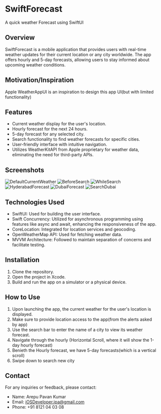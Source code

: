 # SwiftForecast
A quick weather Forecast using SwiftUI

## Overview

SwiftForecast is a mobile application that provides users with real-time weather updates for their current location or any city worldwide. The app offers hourly and 5-day forecasts, allowing users to stay informed about upcoming weather conditions.

## Motivation/Inspiration
Apple WeatherAppUI is an inspiration to design this app UI(but with limited functionality)

## Features

- Current weather display for the user's location.
- Hourly forecast for the next 24 hours.
- 5-day forecast for any selected city.
- Search functionality to find weather forecasts for specific cities.
- User-friendly interface with intuitive navigation.
- Utilizes WeatherKitAPI from Apple proprietary for weather data, eliminating the need for third-party APIs.

## Screenshots

![DefaultCurrentWeather](https://github.com/pavan-kumar-arepu/SwiftForecast/assets/13812858/cf01f9d9-7dbc-465d-bb93-0fe1f5ec3faa)
![BeforeSearch](https://github.com/pavan-kumar-arepu/SwiftForecast/assets/13812858/934122fb-ade8-4aef-bce2-941be6cfa0b9)
![WhileSearch](https://github.com/pavan-kumar-arepu/SwiftForecast/assets/13812858/85d90243-eafc-4748-93a4-6f53fb6dccc6)
![HyderabadForecast](https://github.com/pavan-kumar-arepu/SwiftForecast/assets/13812858/b947cb9c-f366-4414-a0b2-4f598c048eff)
![DubaiForecast](https://github.com/pavan-kumar-arepu/SwiftForecast/assets/13812858/8f129005-1ed5-47cd-9370-93d95bb20795)
![SearchDubai](https://github.com/pavan-kumar-arepu/SwiftForecast/assets/13812858/212aaa38-5cca-4fb1-a200-d6c759adc43e)

## Technologies Used

- SwiftUI: Used for building the user interface.
- Swift Concurrency: Utilized for asynchronous programming using features like async and await, enhancing the responsiveness of the app.
- CoreLocation: Integrated for location services and geocoding.
- OpenWeatherMap API: Used for fetching weather data.
- MVVM Architecture: Followed to maintain separation of concerns and facilitate testing.

## Installation

1. Clone the repository.
2. Open the project in Xcode.
3. Build and run the app on a simulator or a physical device.

## How to Use

1. Upon launching the app, the current weather for the user's location is displayed.
2. Make sure to provide location access to the app(from the alerts asked by app)
3. Use the search bar to enter the name of a city to view its weather forecast.
4. Navigate through the hourly (Horizontal Scroll, where it will show the 1-day hourly forecast)
5. Benieth the Hourly forecast, we have 5-day forecasts(which is a vertical scroll)
6. Swipe down to search new city


## Contact

For any inquiries or feedback, please contact:
- Name:  Arepu Pavan Kumar
- Email: iOSDeveloper.ipa@gmail.com
- Phone: +91 8121 04 03 08
